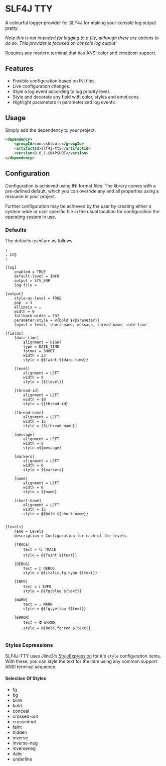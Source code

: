 # SLF4J TTY

A colourful logger provider for SLF4J for making your console log output pretty.

*Note this is not intended for logging to a file, although there are options to do so. This provider is focused on console log output'*

Requires any modern terminal that has ANSI color and emoticon support.

## Features

 * Flexible configuration based on INI files.
 * Live configuration changes.
 * Style a log event according to log priority level.
 * Style and decorate any field with color, styles and emoticons.
 * Highlight parameters in parameterized log events.
 
## Usage

Simply add the dependency to your project. 

```xml
<dependency>
    <groupId>com.sshtools</groupId>
    <artifactId>slf4j-tty</artifactId>
    <version>0.0.1-SNAPSHOT</version>
</dependency>
```

## Configuration

Configuration is achieved using INI format files. The library comes with a pre-defined default, which you can override any and all properties using a resource in your project. 

Further configuration may be achieved by the user by creating either a system-wide or user specific file in the usual location for configuration the operating system in use.

### Defaults

The defaults used are as follows. 

```
;
; Log
;

[log]
	enabled = TRUE
	default-level = INFO
	output = SYS_ERR
	log-file = 
	
[output]
	style-as-level = TRUE
	gap  = 1
	ellipsis = …
	width = 0
	fallback-width = 132
	parameter-style = @{bold ${parameter}}
	layout = level, short-name, message, thread-name, date-time 
		
[fields]
	[date-time]
		alignment = RIGHT
		type = DATE_TIME
		format = SHORT
		width = 23
		style = @{faint ${date-time}}
	
	[level]
		alignment = LEFT
		width = 9
		style = [${level}]
	
	[thread-id]
		alignment = LEFT
		width = 10
		style = ${thread-id}
	
	[thread-name]
		alignment = LEFT
		width = 15
		style = [${thread-name}]
	
	[message]
		alignment = LEFT
		width = 0
		style =${message}
	
	[markers]
		alignment = LEFT
		width = 0
		style = ${markers}
	
	[name]
		alignment = LEFT
		width = 0
		style = ${name}
	
	[short-name]
		alignment = LEFT
		width = 15
		style = @{bold ${short-name}}
		

[levels]
	name = Levels
	description = Configuration for each of the levels
	
	[TRACE]
		text = 🔍 TRACE
		style = @{faint ${text}}
		
	[DEBUG]
		text = 🐛 DEBUG
		style = @{italic,fg:cyan ${text}}
		
	[INFO]
		text = ℹ️ INFO
		style = @{fg:blue ${text}}
			
	[WARN]
		text = ⚠️ WARN
		style = @{fg:yellow ${text}}
		
	[ERROR] 
		text = ⛔ ERROR
		style = @{bold,fg:red ${text}}
		
```

### Styles Expressions

SLF4J-TTY uses Jline3's [StyleExpression](https://www.javadoc.io/doc/org.jline/jline/3.23.0/org/jline/style/StyleExpression.html) for it's `style` configuration items. With these, you can style the text for the item using any common support ANSI terminal sequence.

#### Selection Of Styles

 * fg
 * bg
 * blink
 * bold
 * conceal
 * crossed-out
 * crossedout
 * faint
 * hidden
 * inverse
 * inverse-neg
 * inverseneg
 * italic
 * underline